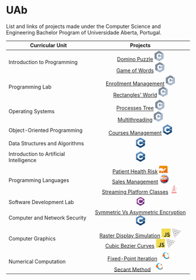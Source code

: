# UAb
List and links of projects made under the Computer Science and Engineering Bachelor Program of Universidade Aberta, Portugal.

| Curricular Unit | Projects |
| --------------- | :------: |
| Introduction to Programming | [Domino Puzzle](https://github.com/4ntony4/UAb_Domino-Puzzle) <a href="http://www.open-std.org/jtc1/sc22/wg14/"><img src="img/logos/c/c.svg" alt="C" width="25"></a> <br> [Game of Words](https://github.com/4ntony4/UAb_Game-Of-Words) <a href="http://www.open-std.org/jtc1/sc22/wg14/"><img src="img/logos/c/c.svg" alt="C" width="25"></a> |
| Programming Lab | [Enrollment Management](https://github.com/4ntony4/UAb_Enrollment-Management) <a href="http://www.open-std.org/jtc1/sc22/wg14/"><img src="img/logos/c/c.svg" alt="C" width="25"></a> <br> [Rectangles' World](https://github.com/4ntony4/UAb_Rectangles-World) <a href="http://www.open-std.org/jtc1/sc22/wg14/"><img src="img/logos/c/c.svg" alt="C" width="25"></a> |
| Operating Systems | [Processes Tree](https://github.com/4ntony4/UAb_Processes-Tree) <a href="http://www.open-std.org/jtc1/sc22/wg14/"><img src="img/logos/c/c.svg" alt="C" width="25"></a> <br> [Multithreading](https://github.com/4ntony4/UAb_Multithreading) <a href="http://www.open-std.org/jtc1/sc22/wg14/"><img src="img/logos/c/c.svg" alt="C" width="25"></a> |
| Object-Oriented Programming | [Courses Management](https://github.com/4ntony4/UAb_Courses-Management) <a href="https://www.cplusplus.com/"><img src="img/logos/cpp/cpp.svg" alt="C++" width="25"></a> |
| Data Structures and Algorithms | <a href="https://www.cplusplus.com/"><img src="img/logos/cpp/cpp.svg" alt="C++" width="25"></a> |
| Introduction to Artificial Intelligence | <a href="https://www.cplusplus.com/"><img src="img/logos/cpp/cpp.svg" alt="C++" width="25"></a> |
| Programming Languages | [Patient Health Risk](https://github.com/4ntony4/UAb_Patient-Health-Risk) <a href="https://ocaml.org/"><img src="img/logos/ocaml/ocaml.svg" alt="OCaml" width="25"></a> <br> [Sales Management](https://github.com/4ntony4/UAb_Sales-Management) <a href="https://www.swi-prolog.org/"><img src="img/logos/prolog/swi-prolog.png" alt="Prolog" width="25"></a> <br> [Streaming Platform Classes](https://github.com/4ntony4/UAb_Streaming-Platform-Classes) <a href="https://www.java.com/"><img src="img/logos/java/java.svg" alt="Java" width="25"></a> |
| Software Development Lab | <a href="https://docs.microsoft.com/en-us/dotnet/csharp/"><img src="img/logos/csharp/csharp.svg" alt="C#" width="25"></a> |
| Computer and Network Security | [Symmetric Vs Asymmetric Encryption](https://github.com/4ntony4/UAb_Symmetric-Vs-Asymmetric-Encryption) <a href="https://www.cplusplus.com/"><img src="img/logos/cpp/cpp.svg" alt="C++" width="25"></a> |
| Computer Graphics | [Raster Display Simulation](https://github.com/4ntony4/UAb_Raster-Display-Simulation) <a href="https://developer.mozilla.org/en-US/docs/Web/JavaScript"><img src="img/logos/javascript/js.svg" alt="JS" width="25"></a> <a href="https://threejs.org/"><img src="img/logos/threejs/threejs.svg" alt="Three.js" width="25"></a> <br> [Cubic Bezier Curves](https://github.com/4ntony4/UAb_Cubic-Bezier-Curves) <a href="https://developer.mozilla.org/en-US/docs/Web/JavaScript"><img src="img/logos/javascript/js.svg" alt="JS" width="25"></a> <a href="https://threejs.org/"><img src="img/logos/threejs/threejs.svg" alt="Three.js" width="25"></a> |
| Numerical Computation | [Fixed-Point Iteration](https://github.com/4ntony4/UAb_Fixed-Point-Iteration) <a href="https://www.gnu.org/software/octave/index"><img src="img/logos/octave/octave.svg" alt="Octave" width="40"></a> <br> [Secant Method](https://github.com/4ntony4/UAb_Secant-Method) <a href="https://www.gnu.org/software/octave/index"><img src="img/logos/octave/octave.svg" alt="Octave" width="40"></a> |
